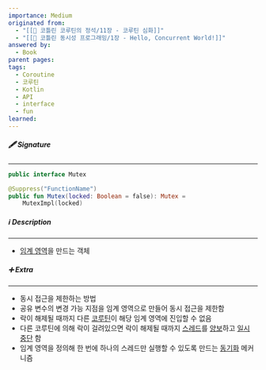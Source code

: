 ```yaml
---
importance: Medium
originated from:
  - "[[📘 코틀린 코루틴의 정석/11장 - 코루틴 심화]]"
  - "[[📘 코틀린 동시성 프로그래밍/1장 - Hello, Concurrent World!]]"
answered by:
  - Book
parent pages: 
tags:
  - Coroutine
  - 코루틴
  - Kotlin
  - API
  - interface
  - fun
learned:
---
```

##### 🖋️ Signature
---
```Kotlin
public interface Mutex
```

```Kotlin
@Suppress("FunctionName")  
public fun Mutex(locked: Boolean = false): Mutex =  
    MutexImpl(locked)
```

##### ℹ️ Description
---
- [임계 영역](임계%20영역.md)을 만드는 객체

##### ➕ Extra
---
- 동시 접근을 제한하는 방법
- 공유 변수의 변경 가능 지점을 임계 영역으로 만들어 동시 접근을 제한함
- 락이 해제될 때까지 다른 [코루틴](코루틴.md)이 해당 임계 영역에 진입할 수 없음
- 다른 코루틴에 의해 락이 걸려있으면 락이 해제될 때까지 [스레드](스레드.md)를 [양보](양보.md)하고 [일시 중단](일시%20중단.md) 함
- 임계 영역을 정의해 한 번에 하나의 스레드만 실행할 수 있도록 만드는 [동기화](데이터%20동기화.md) 메커니즘
